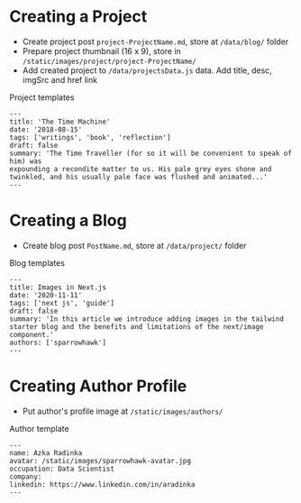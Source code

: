 

# Creating a Project

- Create project post `project-ProjectName.md`, store at `/data/blog/` folder
- Prepare project thumbnail (16 x 9), store in `/static/images/project/project-ProjectName/`
- Add created project to `/data/projectsData.js` data. Add title, desc, imgSrc and href link

Project templates
```
---
title: 'The Time Machine'
date: '2018-08-15'
tags: ['writings', 'book', 'reflection']
draft: false
summary: 'The Time Traveller (for so it will be convenient to speak of him) was
expounding a recondite matter to us. His pale grey eyes shone and
twinkled, and his usually pale face was flushed and animated...'
---
```

# Creating a Blog

- Create blog post `PostName.md`, store at `/data/project/` folder

Blog templates
```
---
title: Images in Next.js
date: '2020-11-11'
tags: ['next js', 'guide']
draft: false
summary: 'In this article we introduce adding images in the tailwind starter blog and the benefits and limitations of the next/image component.'
authors: ['sparrowhawk']
---
```

# Creating Author Profile

- Put author's profile image at `/static/images/authors/`

Author template
```
---
name: Azka Radinka
avatar: /static/images/sparrowhawk-avatar.jpg
occupation: Data Scientist
company:  
linkedin: https://www.linkedin.com/in/aradinka
---
```